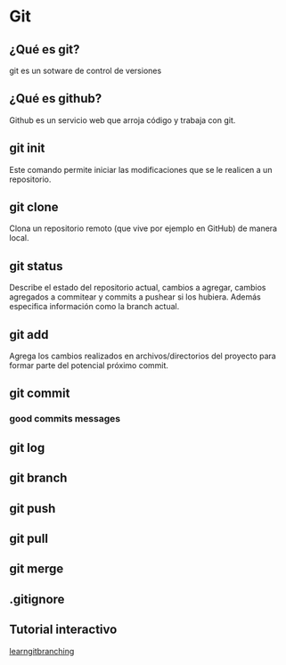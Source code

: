 # Git

## ¿Qué es git?

git es un sotware de control de versiones

## ¿Qué es github?

Github es un servicio web que arroja código y trabaja con git.

## git init

Este comando permite iniciar las modificaciones que se le realicen a un repositorio.

## git clone

Clona un repositorio remoto (que vive por ejemplo en GitHub) de manera local.

## git status

Describe el estado del repositorio actual, cambios a agregar, cambios agregados a commitear y commits a pushear si los hubiera. Además especifica información como la branch actual.

## git add

Agrega los cambios realizados en archivos/directorios del proyecto para formar parte del potencial próximo commit.

## git commit

### good commits messages

## git log

## git branch

## git push

## git pull

## git merge

## .gitignore

## Tutorial interactivo

[learngitbranching](https://learngitbranching.js.org/)
